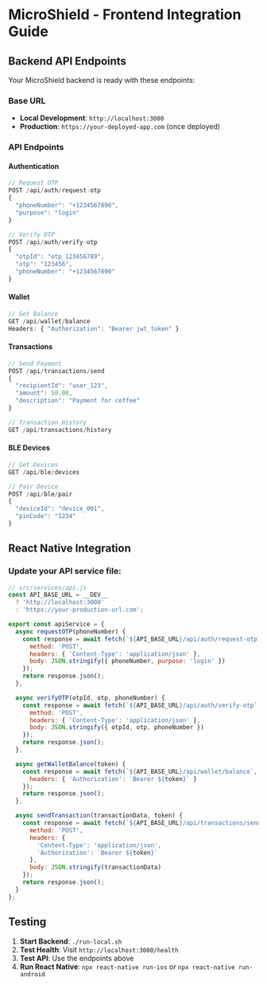 # MicroShield - Frontend Integration Guide

## Backend API Endpoints

Your MicroShield backend is ready with these endpoints:

### Base URL
- **Local Development**: `http://localhost:3000`
- **Production**: `https://your-deployed-app.com` (once deployed)

### API Endpoints

#### Authentication
```javascript
// Request OTP
POST /api/auth/request-otp
{
  "phoneNumber": "+1234567890",
  "purpose": "login"
}

// Verify OTP  
POST /api/auth/verify-otp
{
  "otpId": "otp_123456789",
  "otp": "123456",
  "phoneNumber": "+1234567890"
}
```

#### Wallet
```javascript
// Get Balance
GET /api/wallet/balance
Headers: { "Authorization": "Bearer jwt_token" }
```

#### Transactions
```javascript
// Send Payment
POST /api/transactions/send
{
  "recipientId": "user_123",
  "amount": 50.00,
  "description": "Payment for coffee"
}

// Transaction History
GET /api/transactions/history
```

#### BLE Devices
```javascript
// Get Devices
GET /api/ble/devices

// Pair Device
POST /api/ble/pair
{
  "deviceId": "device_001",
  "pinCode": "1234"
}
```

## React Native Integration

### Update your API service file:

```javascript
// src/services/api.js
const API_BASE_URL = __DEV__ 
  ? 'http://localhost:3000' 
  : 'https://your-production-url.com';

export const apiService = {
  async requestOTP(phoneNumber) {
    const response = await fetch(`${API_BASE_URL}/api/auth/request-otp`, {
      method: 'POST',
      headers: { 'Content-Type': 'application/json' },
      body: JSON.stringify({ phoneNumber, purpose: 'login' })
    });
    return response.json();
  },

  async verifyOTP(otpId, otp, phoneNumber) {
    const response = await fetch(`${API_BASE_URL}/api/auth/verify-otp`, {
      method: 'POST',
      headers: { 'Content-Type': 'application/json' },
      body: JSON.stringify({ otpId, otp, phoneNumber })
    });
    return response.json();
  },

  async getWalletBalance(token) {
    const response = await fetch(`${API_BASE_URL}/api/wallet/balance`, {
      headers: { 'Authorization': `Bearer ${token}` }
    });
    return response.json();
  },

  async sendTransaction(transactionData, token) {
    const response = await fetch(`${API_BASE_URL}/api/transactions/send`, {
      method: 'POST',
      headers: { 
        'Content-Type': 'application/json',
        'Authorization': `Bearer ${token}`
      },
      body: JSON.stringify(transactionData)
    });
    return response.json();
  }
};
```

## Testing

1. **Start Backend**: `./run-local.sh`
2. **Test Health**: Visit `http://localhost:3000/health`
3. **Test API**: Use the endpoints above
4. **Run React Native**: `npx react-native run-ios` or `npx react-native run-android`
